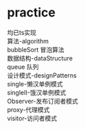 # practice
均已ts实现  
算法-algorithm  
    bubbleSort 冒泡算法  
数据结构-dataStructure  
    queue 队列  
设计模式-designPatterns  
    single-懒汉单例模式  
    singleII-饿汉单例模式  
    Observer-发布订阅者模式  
    proxy-代理模式  
    visitor-访问者模式  
